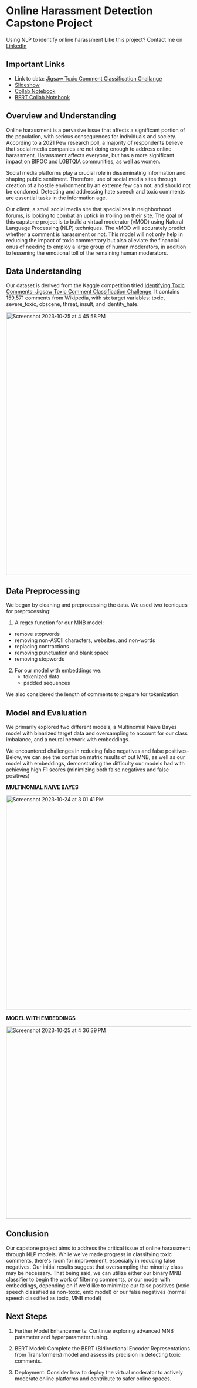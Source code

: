 # Online Harassment Detection Capstone Project
Using NLP to identify online harassment
Like this project? Contact me on [LinkedIn](www.linkedin.com/in/sarah-lowing-330714242)
## Important Links
* Link to data: [Jigsaw Toxic Comment Classification Challange](https://www.kaggle.com/competitions/jigsaw-toxic-comment-classification-challenge/data)
* [Slideshow](https://docs.google.com/presentation/d/1sIyA66zn8tSioSQeL-PfIgbk4osqfjKKVfznTv9qQ1E/edit?usp=sharing)
* [Collab Notebook](https://colab.research.google.com/drive/173EBJAcL5LSN_q5-QKomYLWSfO6IPKEr?usp=sharing)
* [BERT Collab Notebook](https://colab.research.google.com/drive/1cpWFaNgGR0gjVR4oKRShtcNb1ps4hBTI?usp=sharing)

## Overview and Understanding
Online harassment is a pervasive issue that affects a significant portion of the population, with serious consequences for individuals and society. According to a 2021 Pew research poll, a majority of respondents believe that social media companies are not doing enough to address online harassment. Harassment affects everyone, but has a more significant impact on BIPOC and LGBTQIA communities, as well as women.

Social media platforms play a crucial role in disseminating information and shaping public sentiment. Therefore, use of social media sites through creation of a hostile environment by an extreme few can not, and should not be condoned. Detecting and addressing hate speech and toxic comments are essential tasks in the information age.

Our client, a small social media site that specializes in neighborhood forums, is looking to combat an uptick in trolling on their site.  The goal of this capstone project is to build a virtual moderator (vMOD) using Natural Language Processing (NLP) techniques. The vMOD will accurately predict whether a comment is harassment or not. This model will not only help in reducing the impact of toxic commentary but also alleviate the financial onus of needing to employ a large group of human moderators, in addition to lessening the emotional toll of the remaining human moderators.

## Data Understanding

Our dataset is derived from the Kaggle competition titled [Identifying Toxic Comments: Jigsaw Toxic Comment Classification Challenge](https://www.kaggle.com/competitions/jigsaw-toxic-comment-classification-challenge/data). It contains 159,571 comments from Wikipedia, with six target variables: toxic, severe_toxic, obscene, threat, insult, and identity_hate.


<img width="715" alt="Screenshot 2023-10-25 at 4 45 58 PM" src="https://github.com/slowings/NLP_identifying_trolls/assets/113614318/f8e05b2c-7a00-4e3a-a51f-286acfe6f2b8">


## Data Preprocessing

We began by cleaning and preprocessing the data.  We used two tecniques for preprocessing: 
1. A regex function for our MNB model: 
  * remove stopwords
  * removing non-ASCII characters, websites, and non-words
  * replacing contractions
  * removing punctuation and blank space
  * removing stopwords

2. For our model with embeddings we:
   * tokenized data
   * padded sequences

We also considered the length of comments to prepare for tokenization.

## Model and Evaluation

We primarily explored two different models, a Multinomial Naive Bayes model with binarized target data and oversampling to account for our class imbalance, and a neural network with embeddings. 

We encountered challenges in reducing false negatives and false positives- Below, we can see the confusion matrix results of out MNB, as well as our model with embeddings, demonstrating the difficulty our models had with achieving high F1 scores (minimizing both false negatives and false positives)

__MULTINOMIAL NAIVE BAYES__

<img width="583" alt="Screenshot 2023-10-24 at 3 01 41 PM" src="https://github.com/slowings/NLP_identifying_trolls/assets/113614318/2c8db969-7f99-4ede-a4f0-1160a6f7b78f">

__MODEL WITH EMBEDDINGS__

<img width="522" alt="Screenshot 2023-10-25 at 4 36 39 PM" src="https://github.com/slowings/NLP_identifying_trolls/assets/113614318/0bc1cb9b-6ea9-4b9d-acf6-819677f05b19">

## Conclusion

Our capstone project aims to address the critical issue of online harassment through NLP models. While we've made progress in classifying toxic comments, there's room for improvement, especially in reducing false negatives. Our initial results suggest that oversampling the minority class may be necessary.  That being said, we can utilize either our binary MNB classifier to begin the work of filtering comments, or our model with embeddings, depending on if we'd like to minimize our false positives (toxic speech classified as non-toxic, emb model) or our false negatives (normal speech classified as toxic, MNB model) 

## Next Steps
1. Further Model Enhancements: Continue exploring advanced MNB patameter and hyperparameter tuning.

2. BERT Model: Complete the BERT (Bidirectional Encoder Representations from Transformers) model and assess its precision in detecting toxic comments.

3. Deployment: Consider how to deploy the virtual moderator to actively moderate online platforms and contribute to safer online spaces.
